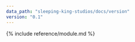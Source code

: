 ```yaml
---
data_path: "sleeping-king-studios/docs/version"
version: "0.1"
---
```


{% include reference/module.md %}
